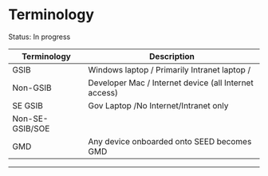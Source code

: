 # Terminology

Status: In progress

| Terminology | Description |  
| --- | --- |  
| GSIB  | Windows laptop / Primarily Intranet laptop / |  
| Non-GSIB | Developer Mac / Internet device (all Internet access) |  
| SE GSIB | Gov Laptop /No Internet/Intranet only |  
| Non-SE-GSIB/SOE |  |  
| GMD | Any device onboarded onto SEED becomes GMD |  

---